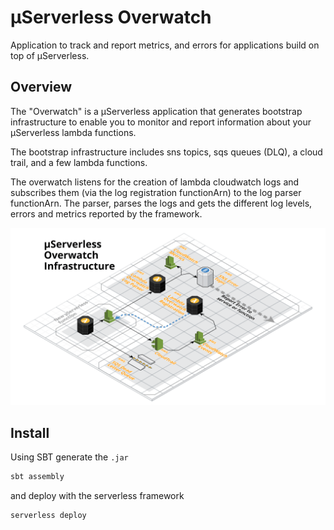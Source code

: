 # µServerless Overwatch
Application to track and report metrics, and errors for applications build on top of µServerless.

## Overview
The "Overwatch" is a µServerless application that generates bootstrap infrastructure to enable you to monitor and 
report information about your µServerless lambda functions. 

The bootstrap infrastructure includes sns topics, sqs queues (DLQ), a cloud trail, and a few lambda functions. 

The overwatch listens for the creation of lambda cloudwatch logs and subscribes them (via the log registration functionArn)
to the log parser functionArn. The parser, parses the logs and gets the different log levels, errors and metrics reported by the 
framework.

![infrastructure](/docs/img/uServerlessOverwatch.png)

## Install

Using SBT generate the `.jar`
```bash
sbt assembly
```

and deploy with the serverless framework
```bash
serverless deploy
```
